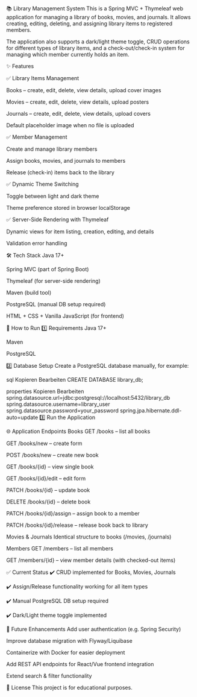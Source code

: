 📚 Library Management System
This is a Spring MVC + Thymeleaf web application for managing a library of books, movies, and journals.
It allows creating, editing, deleting, and assigning library items to registered members.

The application also supports a dark/light theme toggle, CRUD operations for different types of library items, and a check-out/check-in system for managing which member currently holds an item.

✨ Features

✅ Library Items Management

Books – create, edit, delete, view details, upload cover images

Movies – create, edit, delete, view details, upload posters

Journals – create, edit, delete, view details, upload covers

Default placeholder image when no file is uploaded

✅ Member Management

Create and manage library members

Assign books, movies, and journals to members

Release (check-in) items back to the library

✅ Dynamic Theme Switching

Toggle between light and dark theme

Theme preference stored in browser localStorage

✅ Server-Side Rendering with Thymeleaf

Dynamic views for item listing, creation, editing, and details

Validation error handling

🛠️ Tech Stack
Java 17+

Spring MVC (part of Spring Boot)

Thymeleaf (for server-side rendering)

Maven (build tool)

PostgreSQL (manual DB setup required)

HTML + CSS + Vanilla JavaScript (for frontend)

🚀 How to Run
1️⃣ Requirements
Java 17+

Maven

PostgreSQL

2️⃣ Database Setup
Create a PostgreSQL database manually, for example:

sql
Kopieren
Bearbeiten
CREATE DATABASE library_db;

properties
Kopieren
Bearbeiten
spring.datasource.url=jdbc:postgresql://localhost:5432/library_db
spring.datasource.username=library_user
spring.datasource.password=your_password
spring.jpa.hibernate.ddl-auto=update
3️⃣ Run the Application

🌐 Application Endpoints
Books
GET /books – list all books

GET /books/new – create form

POST /books/new – create new book

GET /books/{id} – view single book

GET /books/{id}/edit – edit form

PATCH /books/{id} – update book

DELETE /books/{id} – delete book

PATCH /books/{id}/assign – assign book to a member

PATCH /books/{id}/release – release book back to library

Movies & Journals
Identical structure to books (/movies, /journals)

Members
GET /members – list all members

GET /members/{id} – view member details (with checked-out items)

✅ Current Status
✔️ CRUD implemented for Books, Movies, Journals

✔️ Assign/Release functionality working for all item types

✔️ Manual PostgreSQL DB setup required

✔️ Dark/Light theme toggle implemented

🚧 Future Enhancements
 Add user authentication (e.g. Spring Security)

 Improve database migration with Flyway/Liquibase

 Containerize with Docker for easier deployment

 Add REST API endpoints for React/Vue frontend integration

 Extend search & filter functionality

📜 License
This project is for educational purposes.
